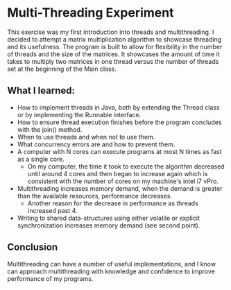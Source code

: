 # Multi-Threading Experiment
This exercise was my first introduction into threads and multithreading. I decided to attempt a matrix multiplication algorithm to showcase threading and its usefulness. The program is built to allow for flexibility in the number of threads and the size of the matrices. It showcases the amount of time it takes to multiply two matrices in one thread versus the number of threads set at the beginning of the Main class.


## What I learned:
- How to implement threads in Java, both by extending the Thread class or by implementing the Runnable interface.
- How to ensure thread execution finishes before the program concludes with the join() method.
- When to use threads and when not to use them.
- What concurrency errors are and how to prevent them.
- A computer with N cores can execute programs at most N times as fast as a single core. 
  - On my computer, the time it took to execute the algorithm decreased until around 4 cores and then began to increase again which is consistent with the number of cores on my machine's intel i7 vPro.
- Multithreading increases memory demand, when the demand is greater than the available resources, performance decreases. 
  - Another reason for the decrease in performance as threads increased past 4.
- Writing to shared data-structures using either volatile or explicit synchronization increases memory demand (see second point).

## Conclusion
Multithreading can have a number of useful implementations, and I know can approach multithreading with knowledge and confidence to improve performance of my programs.

